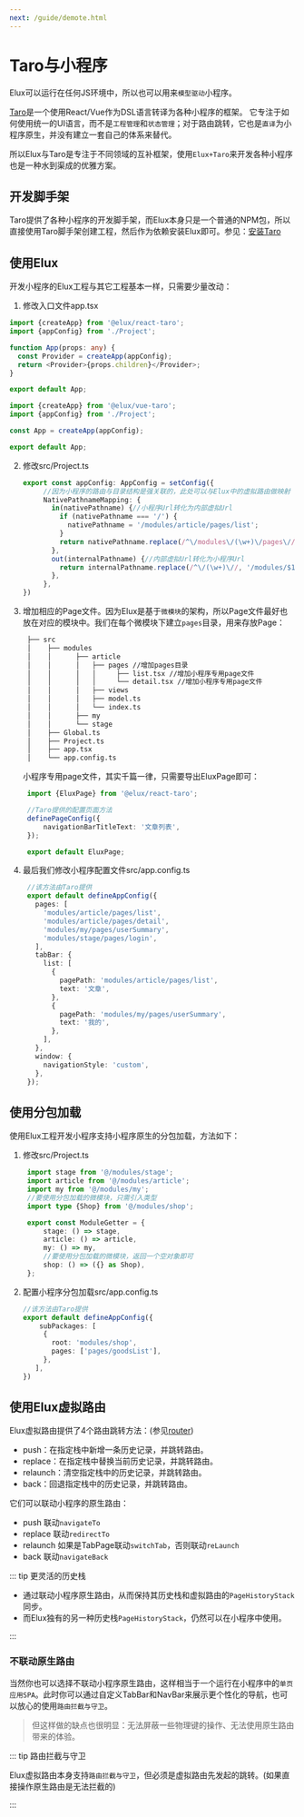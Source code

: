 ```yaml
---
next: /guide/demote.html
---
```


# Taro与小程序

Elux可以运行在任何JS环境中，所以也可以用来`模型驱动`小程序。

[Taro](https://taro-docs.jd.com/taro/docs)是一个使用React/Vue作为DSL语言转译为各种小程序的框架。
它专注于如何使用统一的UI语言，而不是`工程管理`和`状态管理`；对于路由跳转，它也是`直译`为小程序原生，并没有建立一套自己的体系来替代。

所以Elux与Taro是专注于不同领域的互补框架，使用`Elux+Taro`来开发各种小程序也是一种水到渠成的优雅方案。

## 开发脚手架

Taro提供了各种小程序的开发脚手架，而Elux本身只是一个普通的NPM包，所以直接使用Taro脚手架创建工程，然后作为依赖安装Elux即可。参见：[安装Taro](/guide/install.html#关于taro项目)

## 使用Elux

开发小程序的Elux工程与其它工程基本一样，只需要少量改动：

1. 修改入口文件app.tsx
<CodeGroup>
  <CodeGroupItem title="React" active>

```ts
import {createApp} from '@elux/react-taro';
import {appConfig} from './Project';

function App(props: any) {
  const Provider = createApp(appConfig);
  return <Provider>{props.children}</Provider>;
}

export default App;
```

  </CodeGroupItem>

  <CodeGroupItem title="Vue">

```ts
import {createApp} from '@elux/vue-taro';
import {appConfig} from './Project';

const App = createApp(appConfig);

export default App;
```

  </CodeGroupItem>
</CodeGroup>

2. 修改src/Project.ts

   ```ts
   export const appConfig: AppConfig = setConfig({
        //因为小程序的路由与目录结构是强关联的，此处可以与Elux中的虚拟路由做映射
        NativePathnameMapping: {
          in(nativePathname) {//小程序Url转化为内部虚拟Url
            if (nativePathname === '/') {
              nativePathname = '/modules/article/pages/list';
            }
            return nativePathname.replace(/^\/modules\/(\w+)\/pages\//, '/$1/');
          },
          out(internalPathname) {//内部虚拟Url转化为小程序Url
            return internalPathname.replace(/^\/(\w+)\//, '/modules/$1/pages/');
          },
        },
   })
   ```

3. 增加相应的Page文件。因为Elux是基于`微模块`的架构，所以Page文件最好也放在对应的模块中。我们在每个微模块下建立`pages`目录，用来存放Page：

   ```txt
    ├── src
    │    ├── modules
    │    │      ├── article
    │    │      │   ├── pages //增加pages目录
    │    │      │   │     ├── list.tsx //增加小程序专用page文件
    │    │      │   │     └── detail.tsx //增加小程序专用page文件
    │    │      │   ├── views
    │    │      │   ├── model.ts
    │    │      │   └── index.ts
    │    │      ├── my
    │    │      └── stage
    │    ├── Global.ts
    │    ├── Project.ts
    │    ├── app.tsx
    │    └── app.config.ts

   ```

   小程序专用page文件，其实千篇一律，只需要导出EluxPage即可：

   ```ts
    import {EluxPage} from '@elux/react-taro';

    //Taro提供的配置页面方法
    definePageConfig({
        navigationBarTitleText: '文章列表',
    });

    export default EluxPage;
   ```

4. 最后我们修改小程序配置文件src/app.config.ts

   ```ts
    //该方法由Taro提供
    export default defineAppConfig({
      pages: [
        'modules/article/pages/list',
        'modules/article/pages/detail',
        'modules/my/pages/userSummary',
        'modules/stage/pages/login',
      ],
      tabBar: {
        list: [
          {
            pagePath: 'modules/article/pages/list',
            text: '文章',
          },
          {
            pagePath: 'modules/my/pages/userSummary',
            text: '我的',
          },
        ],
      },
      window: {
        navigationStyle: 'custom',
      },
    });
   ```

## 使用分包加载

使用Elux工程开发小程序支持小程序原生的分包加载，方法如下：

1. 修改src/Project.ts

   ```ts
    import stage from '@/modules/stage';
    import article from '@/modules/article';
    import my from '@/modules/my';
    //要使用分包加载的微模块，只需引入类型
    import type {Shop} from '@/modules/shop';

    export const ModuleGetter = {
        stage: () => stage,
        article: () => article,
        my: () => my,
        //要使用分包加载的微模块，返回一个空对象即可
        shop: () => ({} as Shop),
    };
   ```

2. 配置小程序分包加载src/app.config.ts

   ```ts
   //该方法由Taro提供
   export default defineAppConfig({
       subPackages: [
        {
          root: 'modules/shop',
          pages: ['pages/goodsList'],
        },
      ],
   })
   ```

## 使用Elux虚拟路由

Elux虚拟路由提供了4个路由跳转方法：(参见[router](/guide/basics/router.html))

- push：在指定栈中新增一条历史记录，并跳转路由。
- replace：在指定栈中替换当前历史记录，并跳转路由。
- relaunch：清空指定栈中的历史记录，并跳转路由。
- back：回退指定栈中的历史记录，并跳转路由。

它们可以联动小程序的原生路由：

- push 联动`navigateTo`
- replace 联动`redirectTo`
- relaunch 如果是TabPage联动`switchTab`，否则联动`reLaunch`
- back 联动`navigateBack`

::: tip 更灵活的历史栈

- 通过联动小程序原生路由，从而保持其历史栈和虚拟路由的`PageHistoryStack`同步。
- 而Elux独有的另一种历史栈`PageHistoryStack`，仍然可以在小程序中使用。

:::

### 不联动原生路由

当然你也可以选择不联动小程序原生路由，这样相当于一个运行在小程序中的`单页应用SPA`。此时你可以通过自定义TabBar和NavBar来展示更个性化的导航，也可以放心的使用`路由拦截与守卫`。

> 但这样做的缺点也很明显：无法屏蔽一些物理键的操作、无法使用原生路由带来的体验。

::: tip 路由拦截与守卫

Elux虚拟路由本身支持`路由拦截与守卫`，但必须是虚拟路由先发起的跳转。(如果直接操作原生路由是无法拦截的)

:::
